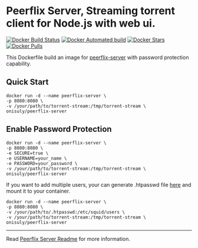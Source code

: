 # Peerflix Server, Streaming torrent client for Node.js with web ui.

[![Docker Build Status](https://img.shields.io/docker/build/onisuly/peerflix-server.svg)](https://github.com/onisuly/docker-peerflix-server) [![Docker Automated build](https://img.shields.io/docker/automated/onisuly/peerflix-server.svg)](https://github.com/onisuly/docker-peerflix-server) [![Docker Stars](https://img.shields.io/docker/stars/onisuly/peerflix-server.svg)](https://github.com/onisuly/docker-peerflix-server) [![Docker Pulls](https://img.shields.io/docker/pulls/onisuly/peerflix-server.svg)](https://github.com/onisuly/docker-peerflix-server)

This Dockerfile build an image for [peerflix-server](https://github.com/asapach/peerflix-server) with password protection capability.

## Quick Start

```shell
docker run -d --name peerflix-server \
-p 8080:8080 \
-v /your/path/to/torrent-stream:/tmp/torrent-stream \
onisuly/peerflix-server
```

## Enable Password Protection

```shell
docker run -d --name peerflix-server \
-p 8080:8080 \
-e SECURE=true \
-e USERNAME=your_name \
-e PASSWORD=your_password \
-v /your/path/to/torrent-stream:/tmp/torrent-stream \
onisuly/peerflix-server
```

If you want to add multiple users, your can generate .htpasswd file [here](http://www.htaccesstools.com/htpasswd-generator/) and mount it to your container.

```shell
docker run -d --name peerflix-server \
-p 8080:8080 \
-v /your/path/to/.htpasswd:/etc/squid/users \
-v /your/path/to/torrent-stream:/tmp/torrent-stream \
onisuly/peerflix-server
```

---

Read [Peerflix Server Readme](https://github.com/asapach/peerflix-server/blob/master/README.md) for more information.
